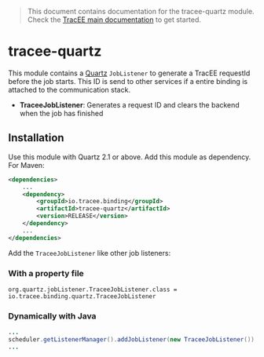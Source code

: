 > This document contains documentation for the tracee-quartz module. Check the [TracEE main documentation](/README.md) to get started.

# tracee-quartz

This module contains a [Quartz](http://quartz-scheduler.org/) `JobListener` to generate a TracEE requestId before the job starts. This ID is send to other services if a entire binding is attached to the communication stack. 

* __TraceeJobListener__: Generates a request ID and clears the backend when the job has finished 
 
## Installation

Use this module with Quartz 2.1 or above. Add this module as dependency. For Maven:
```xml
<dependencies>
    ...
    <dependency>
        <groupId>io.tracee.binding</groupId>
        <artifactId>tracee-quartz</artifactId>
        <version>RELEASE</version>
    </dependency>
    ...
</dependencies>
```

Add the `TraceeJobListener` like other job listeners:

### With a property file
```
org.quartz.jobListener.TraceeJobListener.class = io.tracee.binding.quartz.TraceeJobListener
```

### Dynamically with Java
```java
...
scheduler.getListenerManager().addJobListener(new TraceeJobListener());
...
```

